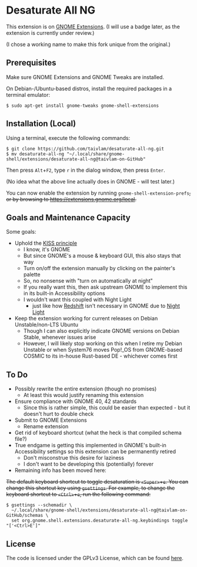 # Desaturate All NG

This extension is on [GNOME Extensions](https://extensions.gnome.org/extension/7740/desaturate-all-ng/).
(I will use a badge later, as the extension is currently under review.)

(I chose a working name to make this fork unique from the original.)

## Prerequisites

Make sure GNOME Extensions and GNOME Tweaks are installed.

On Debian-/Ubuntu-based distros, install the required packages in a terminal
emulator:
```
$ sudo apt-get install gnome-tweaks gnome-shell-extensions
```

## Installation (Local)

Using a terminal, execute the following commands:

```
$ git clone https://github.com/taivlam/desaturate-all-ng.git
$ mv desaturate-all-ng "~/.local/share/gnome-shell/extensions/desaturate-all-ng@taivlam-on-GitHub"
```

Then press `Alt`+`F2`, type `r` in the dialog window, then press `Enter`.

(No idea what the above line actually does in GNOME - will test later.)

You can now enable the extension by running `gnome-shell-extension-prefs`~~, or by
browsing to https://extensions.gnome.org/local.~~

## Goals and Maintenance Capacity

Some goals:

* Uphold the [KISS principle](https://en.wikipedia.org/wiki/KISS_principle)
    * I know, it's GNOME
    * But since GNOME's a mouse & keyboard GUI, this also stays that way
    * Turn on/off the extension manually by clicking on the painter's palette
    * So, no nonsense with "turn on automatically at night"
    * If you really want this, then ask upstream GNOME to implement this in
  its built-in Accessibility options
    * I wouldn't want this coupled with Night Light
        * just like how [Redshift](https://en.wikipedia.org/wiki/Redshift_(software))
          isn't necessary in GNOME due to [Night Light](https://help.gnome.org/users/gnome-help/stable/display-night-light.html.en)
* Keep the extension working for current releases on Debian Unstable/non-LTS
  Ubuntu
    * Though I can also explicitly indicate GNOME versions on Debian Stable,
      whenever issues arise
    * However, I will likely stop working on this when I retire my Debian
      Unstable or when System76 moves Pop!\_OS from GNOME-based COSMIC to its
      in-house Rust-based DE - whichever comes first

## To Do

* Possibly rewrite the entire extension (though no promises)
  * At least this would justify renaming this extension
* Ensure compliance with GNOME 40, 42 standards
    * Since this is rather simple, this could be easier than expected - but it
    doesn't hurt to double check
* Submit to GNOME Extensions
    * Rename extension
* Get rid of keyboard shortcut (what the heck is that compiled schema file?)
* True endgame is getting this implemented in GNOME's built-in
  Accessibility settings so this extension can be permanently retired
    * Don't misconstrue this desire for laziness
    * I don't want to be developing this (potentially) forever
* Remaining info has been moved here:

~~The default keyboard shortcut to toggle desaturation is `<Super>`+`e`. You can
change this shortcut key using `gsettings`. For example, to change the keyboard
shortcut to `<Ctrl>`+`e`, run the following command:~~

```
$ gsettings --schemadir \
  ~/.local/share/gnome-shell/extensions/desaturate-all-ng@taivlam-on-GitHub/schemas \
  set org.gnome.shell.extensions.desaturate-all-ng.keybindings toggle "['<Ctrl>E']"
```

## License

The code is licensed under the GPLv3 License, which can be found [here](LICENSE).
